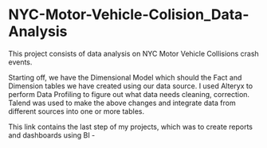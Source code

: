 # NYC-Motor-Vehicle-Colision_Data-Analysis
This project consists of data analysis on NYC Motor Vehicle Collisions crash events.


Starting off, we have the Dimensional Model which should the Fact and Dimension tables we have created using our data source. I used Alteryx to perform Data Profiling to figure out what data needs cleaning, correction. Talend was used to make the above changes and integrate data from different sources into one or more tables.

This link contains the last step of my projects, which was to create reports and dashboards using BI -
